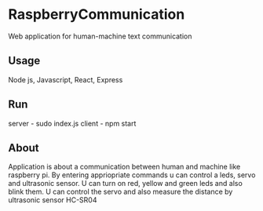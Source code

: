 # RaspberryCommunication
Web application for human-machine text communication

## Usage
Node js, Javascript, React, Express

## Run
server - sudo index.js
client - npm start

## About
Application is about a communication between human and machine like raspberry pi. By entering appriopriate commands u can control a leds, servo and ultrasonic sensor.
U can turn on red, yellow and green leds and also blink them. U can control the servo and also measure the distance by ultrasonic sensor HC-SR04
